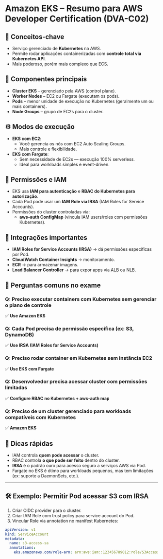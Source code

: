 # Amazon EKS – Resumo para AWS Developer Certification (DVA-C02)

## 🧠 Conceitos-chave
- Serviço gerenciado de **Kubernetes** na AWS.
- Permite rodar aplicações containerizadas com **controle total via Kubernetes API**.
- Mais poderoso, porém mais complexo que ECS.

## 🧱 Componentes principais
- **Cluster EKS** – gerenciado pela AWS (control plane).
- **Worker Nodes** – EC2 ou Fargate (executam os pods).
- **Pods** – menor unidade de execução no Kubernetes (geralmente um ou mais containers).
- **Node Groups** – grupo de EC2s para o cluster.

## ⚙️ Modos de execução
- **EKS com EC2**:
  - Você gerencia os nós com EC2 Auto Scaling Groups.
  - Mais controle e flexibilidade.
- **EKS com Fargate**:
  - Sem necessidade de EC2s — execução 100% serverless.
  - Ideal para workloads simples e event-driven.

## 🔐 Permissões e IAM
- EKS usa **IAM para autenticação** e **RBAC do Kubernetes para autorização**.
- Cada Pod pode usar um **IAM Role via IRSA** (IAM Roles for Service Accounts).
- Permissões do cluster controladas via:
  - **aws-auth ConfigMap** (vincula IAM users/roles com permissões Kubernetes).

## 🔁 Integrações importantes
- **IAM Roles for Service Accounts (IRSA)** → dá permissões específicas por Pod.
- **CloudWatch Container Insights** → monitoramento.
- **ECR** → para armazenar imagens.
- **Load Balancer Controller** → para expor apps via ALB ou NLB.

## 🧪 Perguntas comuns no exame

### Q: Preciso executar containers com Kubernetes sem gerenciar o plano de controle
✅ **Use Amazon EKS**

### Q: Cada Pod precisa de permissão específica (ex: S3, DynamoDB)
✅ **Use IRSA (IAM Roles for Service Accounts)**

### Q: Preciso rodar container em Kubernetes sem instância EC2
✅ **Use EKS com Fargate**

### Q: Desenvolvedor precisa acessar cluster com permissões limitadas
✅ **Configure RBAC no Kubernetes + aws-auth map**

### Q: Preciso de um cluster gerenciado para workloads compatíveis com Kubernetes
✅ **Amazon EKS**

## 📌 Dicas rápidas
- IAM controla **quem pode acessar** o cluster.
- RBAC controla **o que pode ser feito** dentro do cluster.
- **IRSA** é o padrão ouro para acesso seguro a serviços AWS via Pod.
- Fargate no EKS é ótimo para workloads pequenos, mas tem limitações (ex: suporte a DaemonSets, etc.).

---

## 🛠️ Exemplo: Permitir Pod acessar S3 com IRSA
1. Criar OIDC provider para o cluster.
2. Criar IAM Role com trust policy para service account do Pod.
3. Vincular Role via annotation no manifest Kubernetes:
```yaml
apiVersion: v1
kind: ServiceAccount
metadata:
  name: s3-access-sa
  annotations:
    eks.amazonaws.com/role-arn: arn:aws:iam::123456789012:role/S3AccessRole
